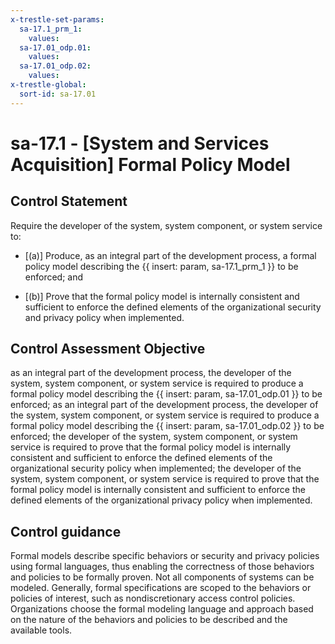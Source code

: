 ```yaml
---
x-trestle-set-params:
  sa-17.1_prm_1:
    values:
  sa-17.01_odp.01:
    values:
  sa-17.01_odp.02:
    values:
x-trestle-global:
  sort-id: sa-17.01
---
```


# sa-17.1 - \[System and Services Acquisition\] Formal Policy Model

## Control Statement

Require the developer of the system, system component, or system service to:

- \[(a)\] Produce, as an integral part of the development process, a formal policy model describing the {{ insert: param, sa-17.1_prm_1 }} to be enforced; and

- \[(b)\] Prove that the formal policy model is internally consistent and sufficient to enforce the defined elements of the organizational security and privacy policy when implemented.

## Control Assessment Objective

as an integral part of the development process, the developer of the system, system component, or system service is required to produce a formal policy model describing the {{ insert: param, sa-17.01_odp.01 }} to be enforced;
as an integral part of the development process, the developer of the system, system component, or system service is required to produce a formal policy model describing the {{ insert: param, sa-17.01_odp.02 }} to be enforced;
the developer of the system, system component, or system service is required to prove that the formal policy model is internally consistent and sufficient to enforce the defined elements of the organizational security policy when implemented;
the developer of the system, system component, or system service is required to prove that the formal policy model is internally consistent and sufficient to enforce the defined elements of the organizational privacy policy when implemented.

## Control guidance

Formal models describe specific behaviors or security and privacy policies using formal languages, thus enabling the correctness of those behaviors and policies to be formally proven. Not all components of systems can be modeled. Generally, formal specifications are scoped to the behaviors or policies of interest, such as nondiscretionary access control policies. Organizations choose the formal modeling language and approach based on the nature of the behaviors and policies to be described and the available tools.
